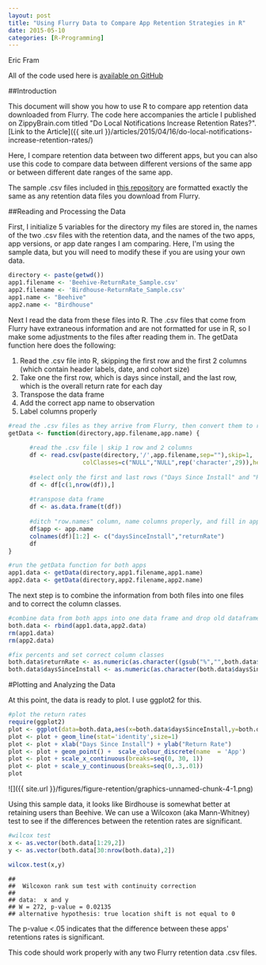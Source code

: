 ```yaml
---
layout: post
title: "Using Flurry Data to Compare App Retention Strategies in R"
date: 2015-05-10
categories: [R-Programming]
---
```

Eric Fram  

All of the code used here is [available on GitHub](https://github.com/EricFram/App_Insights) 

##Introduction

This document will show you how to use R to compare app retention data downloaded from Flurry. The code here accompanies the article I published on ZippyBrain.com titled "Do Local Notifications Increase Retention Rates?". [Link to the Article]({{ site.url }}/articles/2015/04/16/do-local-notifications-increase-retention-rates/)

Here, I compare retention data between two different apps, but you can also use this code to compare data between different versions of the same app or between different date ranges of the same app.

The sample .csv files included in [this repository](https://github.com/EricFram/App_Insights/tree/master/Retention_Comps) are formatted exactly the same as any retention data files you download from Flurry. 

##Reading and Processing the Data

First, I initialize 5 variables for the directory my files are stored in, the names of the two .csv files with the retention data, and the names of the two apps, app versions, or app date ranges I am comparing. Here, I'm using the sample data, but you will need to modify these if you are using your own data. 


```r
directory <- paste(getwd())
app1.filename <- 'Beehive-ReturnRate_Sample.csv'
app2.filename <- 'Birdhouse-ReturnRate_Sample.csv'
app1.name <- "Beehive"
app2.name <- "Birdhouse"
```

Next I read the data from these files into R. The .csv files that come from Flurry have extraneous information and are not formatted for use in R, so I make some adjustments to the files after reading them in. The getData function here does the following:

1. Read the .csv file into R, skipping the first row and the first 2 columns (which contain header labels, date, and cohort size)
2. Take one the first row, which is days since install, and the last row, which is the overall return rate for each day
3. Transpose the data frame
4. Add the correct app name to observation
5. Label columns properly


```r
#read the .csv files as they arrive from Flurry, then convert them to raw data
getData <- function(directory,app.filename,app.name) {
      
      #read the .csv file | skip 1 row and 2 columns
      df <- read.csv(paste(directory,'/',app.filename,sep=""),skip=1,
                     colClasses=c("NULL","NULL",rep('character',29)),header=FALSE)
      
      #select only the first and last rows ("Days Since Install" and "Return Rate")
      df <- df[c(1,nrow(df)),]
      
      #transpose data frame
      df <- as.data.frame(t(df))
      
      #ditch "row.names" column, name columns properly, and fill in app name
      df$app <- app.name
      colnames(df)[1:2] <- c("daysSinceInstall","returnRate")
      df
}

#run the getData function for both apps
app1.data <- getData(directory,app1.filename,app1.name)
app2.data <- getData(directory,app2.filename,app2.name)
```

The next step is to combine the information from both files into one files and to correct the column classes. 


```r
#combine data from both apps into one data frame and drop old dataframes
both.data <- rbind(app1.data,app2.data)
rm(app1.data)
rm(app2.data)

#fix percents and set correct column classes
both.data$returnRate <- as.numeric(as.character((gsub("%","",both.data$returnRate))))/100
both.data$daysSinceInstall <- as.numeric(as.character(both.data$daysSinceInstall))
```

#Plotting and Analyzing the Data

At this point, the data is ready to plot. I use ggplot2 for this. 


```r
#plot the return rates
require(ggplot2)
plot <- ggplot(data=both.data,aes(x=both.data$daysSinceInstall,y=both.data$returnRate,group=app,color=app))
plot <- plot + geom_line(stat='identity',size=1)
plot <- plot + xlab("Days Since Install") + ylab("Return Rate")
plot <- plot + geom_point() +  scale_colour_discrete(name  = 'App')
plot <- plot + scale_x_continuous(breaks=seq(0, 30, 1))
plot <- plot + scale_y_continuous(breaks=seq(0,.3,.01))
plot
```

![]({{ site.url }}/figures/figure-retention/graphics-unnamed-chunk-4-1.png) 

Using this sample data, it looks like Birdhouse is somewhat better at retaining users than Beehive. We can use a Wilcoxon (aka Mann-Whitney) test to see if the  differences between the retention rates are significant.


```r
#wilcox test
x <- as.vector(both.data[1:29,2])
y <- as.vector(both.data[30:nrow(both.data),2])

wilcox.test(x,y)
```

```
## 
## 	Wilcoxon rank sum test with continuity correction
## 
## data:  x and y
## W = 272, p-value = 0.02135
## alternative hypothesis: true location shift is not equal to 0
```

The p-value <.05 indicates that the difference between these apps' retentions rates is significant. 

This code should work properly with any two Flurry retention data .csv files. 

